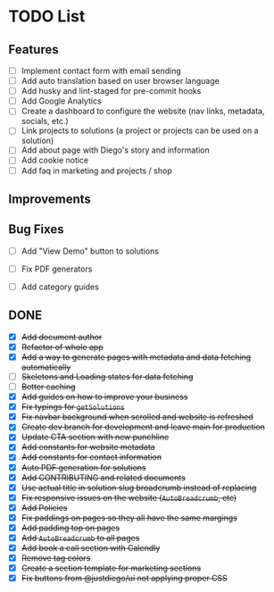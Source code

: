 
# TODO List
## Features
- [ ] Implement contact form with email sending
- [ ] Add auto translation based on user browser language
- [ ] Add husky and lint-staged for pre-commit hooks
- [ ] Add Google Analytics
- [ ] Create a dashboard to configure the website (nav links, metadata, socials, etc.)
- [ ] Link projects to solutions (a project or projects can be used on a solution)
- [ ] Add about page with Diego's story and information
- [ ] Add cookie notice
- [ ] Add faq in marketing and projects / shop

## Improvements

## Bug Fixes
- [ ] Add "View Demo" button to solutions
- [ ] Fix PDF generators
- [ ] Add category guides


## DONE
- [x] ~~Add document author~~
- [x] ~~Refactor of whole app~~
- [x] ~~Add a way to generate pages with metadata and data fetching automatically~~
- [ ] ~~Skeletons and Loading states for data fetching~~
- [ ] ~~Better caching~~
- [x] ~~Add guides on how to improve your business~~
- [x] ~~Fix typings for `getSolutions`~~
- [x] ~~Fix navbar background when scrolled and website is refreshed~~
- [x] ~~Create dev branch for development and leave main for production~~
- [x] ~~Update CTA section with new punchline~~
- [x] ~~Add constants for website metadata~~
- [x] ~~Add constants for contact information~~
- [x] ~~Auto PDF generation for solutions~~
- [x] ~~Add CONTRIBUTING and related documents~~
- [x] ~~Use actual title in solution slug broadcrumb instead of replacing~~
- [x] ~~Fix responsive issues on the website (`AutoBreadcrumb`, etc)~~
- [x] ~~Add Policies~~
- [x] ~~Fix paddings on pages so they all have the same margings~~
- [x] ~~Add padding top on pages~~
- [x] ~~Add `AutoBreadcrumb` to all pages~~
- [x] ~~Add book a call section with Calendly~~
- [x] ~~Remove tag colors~~
- [x] ~~Create a section template for marketing sections~~
- [x] ~~Fix buttons from @justdiego/ui not applying proper CSS~~
